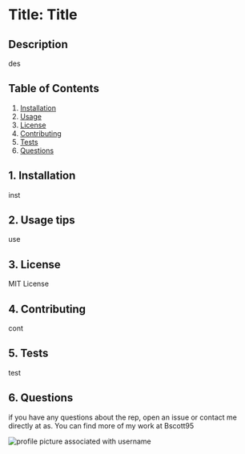 
  # Title: Title
  
  
  ## Description
  des
  
  ## Table of Contents
  
  1. [ Installation ](#intallation)
  2. [ Usage ](#usage)
  3. [ License ](#license)
  4. [ Contributing ](#contributing)
  5. [ Tests ](#tests)
  6. [ Questions ](#questions)
      
  <a name="installation"></a>
  ## 1. Installation
  
  inst

  <a name="usage"></a>
  ## 2. Usage tips
  
  use
  
  <a name="license"></a>
  ## 3. License
  
  MIT License
  
  <a name="contributing"></a>
  ## 4. Contributing
  
  cont
  
  <a name="Tests"></a>
  ## 5. Tests
  
  test
  
  <a name="Questions"></a>
  ## 6. Questions
  
  if you have any questions about the rep, open an issue or contact me directly at as. You can find more of my work at Bscott95

  <img src="[object Promise]" alt="profile picture associated with username">
  